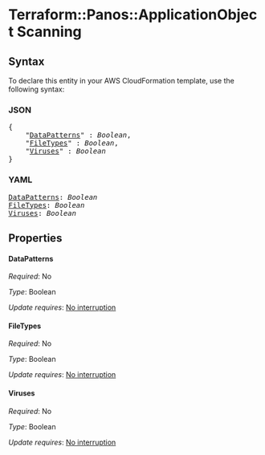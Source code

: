 # Terraform::Panos::ApplicationObject Scanning

## Syntax

To declare this entity in your AWS CloudFormation template, use the following syntax:

### JSON

<pre>
{
    "<a href="#datapatterns" title="DataPatterns">DataPatterns</a>" : <i>Boolean</i>,
    "<a href="#filetypes" title="FileTypes">FileTypes</a>" : <i>Boolean</i>,
    "<a href="#viruses" title="Viruses">Viruses</a>" : <i>Boolean</i>
}
</pre>

### YAML

<pre>
<a href="#datapatterns" title="DataPatterns">DataPatterns</a>: <i>Boolean</i>
<a href="#filetypes" title="FileTypes">FileTypes</a>: <i>Boolean</i>
<a href="#viruses" title="Viruses">Viruses</a>: <i>Boolean</i>
</pre>

## Properties

#### DataPatterns

_Required_: No

_Type_: Boolean

_Update requires_: [No interruption](https://docs.aws.amazon.com/AWSCloudFormation/latest/UserGuide/using-cfn-updating-stacks-update-behaviors.html#update-no-interrupt)

#### FileTypes

_Required_: No

_Type_: Boolean

_Update requires_: [No interruption](https://docs.aws.amazon.com/AWSCloudFormation/latest/UserGuide/using-cfn-updating-stacks-update-behaviors.html#update-no-interrupt)

#### Viruses

_Required_: No

_Type_: Boolean

_Update requires_: [No interruption](https://docs.aws.amazon.com/AWSCloudFormation/latest/UserGuide/using-cfn-updating-stacks-update-behaviors.html#update-no-interrupt)

